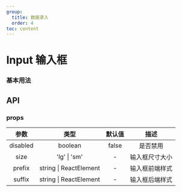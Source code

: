 ```yaml
---
group:
  title: 数据录入
  order: 4
toc: content
---
```


# Input 输入框

### 基本用法

<code src="./demo/index.tsx"></code>

<code src="./demo/sizeDemo.tsx"></code>

<code src="./demo/prefixDemo.tsx"></code>

## API

### props

|   参数   |          类型          | 默认值 |      描述      |
| :------: | :--------------------: | :----: | :------------: |
| disabled |        boolean         | false  |    是否禁用    |
|   size   |      'lg' \| 'sm'      |   -    | 输入框尺寸大小 |
|  prefix  | string \| ReactElement |   -    | 输入框前端样式 |
|  suffix  | string \| ReactElement |   -    | 输入框后端样式 |
